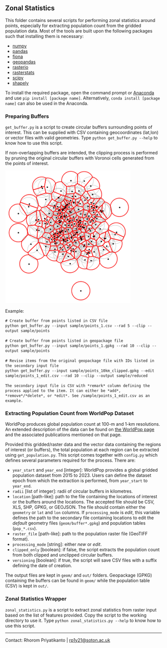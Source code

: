 ## Zonal Statistics

This folder contains several scripts for performing zonal statistics around points, especially for extracting population count from the gridded population data. Most of the tools are built upon the following packages such that installing them is necessary:
- [numpy](https://numpy.org)
- [pandas](https://pandas.pydata.org)
- [fiona](https://fiona.readthedocs.io)
- [geopandas](https://geopandas.org)
- [rasterio](https://rasterio.readthedocs.io)
- [rasterstats](https://pythonhosted.org/rasterstats/)
- [scipy](https://scipy.org)
- [shapely](https://shapely.readthedocs.io/en/stable/manual.html)

To install the required package, open the command prompt or [Anaconda](https://www.anaconda.com) and use `pip install [package name]`. Alternatively, `conda install [package name]` can also be used in the Anaconda.

### Preparing Buffers
`get_buffer.py` is a script to create circular buffers surrounding points of interest. This can be supplied with CSV containing geocoordinates (lat,lon) or vector files with valid geometries. Type `python get_buffer.py --help` to know how to use this script.

If non-overlapping buffers are intended, the clipping process is performed by pruning the original circular buffers with Voronoi cells generated from the points of interest.

![clipped_buffer](fig/clipped.png)

Example:
```
# Create buffer from points listed in CSV file
python get_buffer.py --input sample/points_1.csv --rad 5 --clip --output sample/points

# Create buffer from points listed in geopackage file
python get_buffer.py --input sample/points_1.gpkg --rad 10 --clip --output sample/points

# Revise items from the original geopackage file with IDs listed in the secondary input file
python get_buffer.py --input sample/points_10km_clipped.gpkg --edit sample/points_1_edit.csv --rad 10 --clip --output sample/reduced

The secondary input file is CSV with *remark* column defining the process applied to the item. It can either be *add*, *remove*/*delete*, or *edit*. See /sample/points_1_edit.csv as an example.
```

### Extracting Population Count from WorldPop Dataset
WorldPop produces global population count at 100-m and 1-km resolutions. An extended description of the data can be found on [the WorldPop page](https://hub.worldpop.org/project/categories?id=3) and the associated publications mentioned on that page.

Provided this gridded/raster data and the vector data containing the regions of interest (or buffers), the total population at each region can be extracted using `get_population.py`. This script comes together with `config.py` which defines several parameters required for the process. There are:
- `year_start` and `year_end` [integer]: WorldPop provides a global gridded population dataset from 2015 to 2023. Users can define the dataset epoch from which the extraction is performed, from `year_start` to `year_end`.
- `radii` [list of integer]: radii of circular buffers in kilometres.
- `location` [path-like]: path to the file containing the locations of interest or the buffers around the locations. The accepted file should be CSV, XLS, SHP, GPKG, or GEOJSON. The file should contain either the `geometry` or `lat` and `lon` columns. If `processing_mode` is *edit*, this variable defines the path to the secondary file containing locations to edit the _default_ geometry files (`geom/buffer*.gpkg`) and population tables (`pop_*.csv`).
- `raster_file` [path-like]: path to the population raster file (GeoTIFF format).
- `processing_mode` [string]: either *new* or *edit*.
- `clipped_only` [boolean]: if false, the script extracts the population count from both clipped and unclipped circular buffers.
- `versioning` [boolean]: if true, the script will save CSV files with a suffix defining the date of creation.

The output files are kept in `geom/` and `out/` folders. Geopackage (GPKG) containing the buffers can be found in `geom/` while the population table (CSV) is kept in `out/`.

### Zonal Statistics Wrapper
`zonal_statistics.py` is a script to extract zonal statistics from raster input based on the list of features provided. Copy the script to the working directory to use it. Type `python zonal_statistics.py --help` to know how to use this script.

___
Contact: Rhorom Priyatikanto | <rp1y21@soton.ac.uk>
